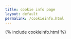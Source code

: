 ```yaml
---
title: cookie info page
layout: default
permalink: /cookieinfo.html
---
```

{% include cookieinfo.html %} 
